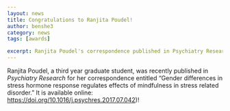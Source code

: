 ```yaml
---
layout: news
title: Congratulations to Ranjita Poudel!
author: benshe3
category: news
tags: [awards]

excerpt: Ranjita Poudel's correspondence published in Psychiatry Research
---
```


Ranjita Poudel, a third year graduate student, was recently published in *Psychiatry Research* for her correspondence entitled “Gender differences in stress hormone response regulates effects of mindfulness in stress related disorder.” It is available online: https://doi.org/10.1016/j.psychres.2017.07.042)!
